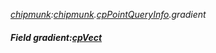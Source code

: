 _[chipmunk](../../modules/chipmunk/chipmunk-module.md):[chipmunk](../../modules/chipmunk/chipmunk-module.md).[cpPointQueryInfo](../../modules/chipmunk/chipmunk-cppointqueryinfo.md).gradient_
##### Field gradient:[cpVect](../../modules/chipmunk/chipmunk-cpvect.md)
